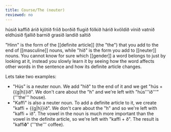 ```yaml
---
title: Course/The (neuter)
reviewed: no
---
```

<vocabulary>
húsið
kaffið
árið
kjötið
fríið
borðið
flugið
fólkið
hárið
kvöldið
vínið
vatnið
eldhúsið
fjallið
barnið
grasið
landið
saltið
</vocabulary>

"Hinn" is the form of the [[definite article]] (the "the") that you add to the end of [[masculine]] nouns, while "hið" is the form you add to [[neuter]] nouns. You cannot know for sure which [[gender]] a word belongs to just by looking at it, instead you slowly learn it by seeing how the word affects other words in the sentence and how its definite article changes.

Lets take two examples:
- "Hús" is a neuter noun. We add "hið" to the end of it and we get "hús + {{g|h}}ið". We don't care about the "h" and we're left with "hús'''ið'''" ('''the''' house).
- "Kaffi" is also a neuter noun. To add a definite article to it, we create "kaffi + {{g|h}}ið". We don't care about the "h" and so we're left with "kaffi + ið". The vowel in the noun is much more important than the vowel in the definite article, so we're left with "kaffi + ð". The result is "kaffi**ð**" ('''the''' coffee).
